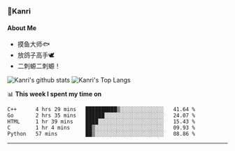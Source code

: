 ### 🌱Kanri
#### About Me
- 摸鱼大师🐟
- 放鸽子高手🕊
- 二刺螈二刺螈！

![Kanri's github stats](https://github-readme-stats.vercel.app/api?username=Yiwen-Chan&show_icons=true&theme=vue&line_height=20)
![Kanri's Top Langs](https://github-readme-stats.vercel.app/api/top-langs/?username=Yiwen-Chan&layout=compact&theme=vue&card_width=270)

📊 **This week I spent my time on**
<!--START_SECTION:waka-->
```text
C++      4 hrs 29 mins   ██████████▒░░░░░░░░░░░░░░   41.64 % 
Go       2 hrs 35 mins   ██████░░░░░░░░░░░░░░░░░░░   24.07 % 
HTML     1 hr 39 mins    ████░░░░░░░░░░░░░░░░░░░░░   15.43 % 
C        1 hr 4 mins     ██▒░░░░░░░░░░░░░░░░░░░░░░   09.93 % 
Python   57 mins         ██▒░░░░░░░░░░░░░░░░░░░░░░   08.86 % 
```
<!--END_SECTION:waka-->

***

